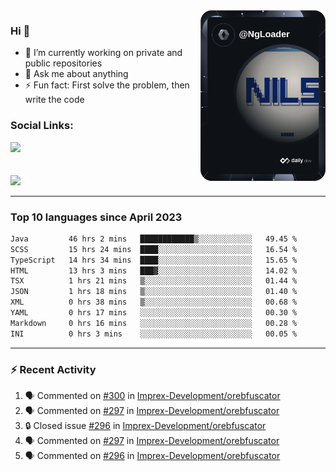 <a href="https://wuffy.eu">
  <img align="right" src="https://github.com/ngloader/ngloader/blob/devcard/devcard.png" height="273" width="200" alt="NgLoader's Dev Card"/>
</a>

### Hi 👋
- 🔭 I’m currently working on private and public repositories
- 💬 Ask me about anything
- ⚡ Fun fact: First solve the problem, then write the code

### Social Links:
<a href="https://discord.gg/jUtRU5Q">
  <img src="https://dcbadge.vercel.app/api/shield/128286216708685824?style=flat&theme=clean&compact=true" />
</a>

</br>
</br>
</br>
<a href="https://wuffy.eu">
  <img src="https://github-readme-stats.vercel.app/api?username=ngloader&count_private=true&include_all_commits=true&show_icons=true&theme=dracula" />
</a>

<!--
---

<div>
  <img src="https://github-readme-stats.vercel.app/api/wakatime?username=NgLoader&api_domain=wakapi.wuffy.dev&bg_color=282a36&title_color=ff6e96&icon_color=2F855A&text_color=ffffff&custom_title=Week%20Stats&layout=compact" />
</div>

---

<div>
  <img height="170" align="left" src="https://github-readme-stats.vercel.app/api?username=ngloader&count_private=true&include_all_commits=true&show_icons=true&theme=dracula" />
  <img src="https://github-readme-stats.vercel.app/api/top-langs/?username=ngloader&layout=compact&theme=dracula" />
</div>

---

<a href="https://github.com/ryo-ma/github-profile-trophy">
  <img width=800 src="https://github-profile-trophy.vercel.app/?username=ngloader&column=8&theme=dracula&no-frame=true"/>
</a>
-->

---

### Top 10 languages since April 2023

<!--START_SECTION:waka-->

```txt
Java         46 hrs 2 mins   ████████████▒░░░░░░░░░░░░   49.45 %
SCSS         15 hrs 24 mins  ████░░░░░░░░░░░░░░░░░░░░░   16.54 %
TypeScript   14 hrs 34 mins  ████░░░░░░░░░░░░░░░░░░░░░   15.65 %
HTML         13 hrs 3 mins   ███▓░░░░░░░░░░░░░░░░░░░░░   14.02 %
TSX          1 hrs 21 mins   ▒░░░░░░░░░░░░░░░░░░░░░░░░   01.44 %
JSON         1 hrs 18 mins   ▒░░░░░░░░░░░░░░░░░░░░░░░░   01.40 %
XML          0 hrs 38 mins   ▒░░░░░░░░░░░░░░░░░░░░░░░░   00.68 %
YAML         0 hrs 17 mins   ░░░░░░░░░░░░░░░░░░░░░░░░░   00.30 %
Markdown     0 hrs 16 mins   ░░░░░░░░░░░░░░░░░░░░░░░░░   00.28 %
INI          0 hrs 3 mins    ░░░░░░░░░░░░░░░░░░░░░░░░░   00.05 %
```

<!--END_SECTION:waka-->

---

### :zap: Recent Activity
<!--START_SECTION:activity-->
1. 🗣 Commented on [#300](https://github.com/Imprex-Development/orebfuscator/issues/300#issuecomment-1605785883) in [Imprex-Development/orebfuscator](https://github.com/Imprex-Development/orebfuscator)
2. 🗣 Commented on [#297](https://github.com/Imprex-Development/orebfuscator/issues/297#issuecomment-1591785811) in [Imprex-Development/orebfuscator](https://github.com/Imprex-Development/orebfuscator)
3. 🔒 Closed issue [#296](https://github.com/Imprex-Development/orebfuscator/issues/296) in [Imprex-Development/orebfuscator](https://github.com/Imprex-Development/orebfuscator)
4. 🗣 Commented on [#297](https://github.com/Imprex-Development/orebfuscator/issues/297#issuecomment-1591515633) in [Imprex-Development/orebfuscator](https://github.com/Imprex-Development/orebfuscator)
5. 🗣 Commented on [#296](https://github.com/Imprex-Development/orebfuscator/issues/296#issuecomment-1591511630) in [Imprex-Development/orebfuscator](https://github.com/Imprex-Development/orebfuscator)
<!--END_SECTION:activity-->